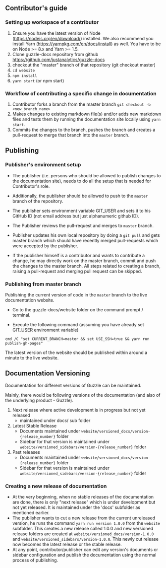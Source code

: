 
## Contributor's guide

### Setting up workspace of a contributor

1. Ensure you have the latest version of Node (https://nodejs.org/en/download/) installed. We also recommend you install Yarn (https://yarnpkg.com/en/docs/install) as well. You have to be on Node >= 8.x and Yarn >= 1.5.
1. Clone guzzle-docs repository from github https://github.com/justanalytics/guzzle-docs
1. checkout the "master" branch of that repository (git checkout master)
1. `cd website`
1. `npm install`
1. `yarn start` (or npm start)


### Workflow of contributing a specific change in documentation

1. Contributor forks a branch from the master branch `git checkout -b <new_branch_name>`
1. Makes changes to existing markdown file(s) and/or adds new markdown files and tests them by running the documentation site locally using `yarn start`.
1. Commits the changes to the branch, pushes the branch and creates a pull-request to merge that branch into the `master` branch.



## Publishing 

### Publisher's environment setup

* The publisher (i.e. persons who should be allowed to publish changes to the documentation site), needs to do all the setup that is needed for Contributor's role.

* Additionally, the publisher should be allowed to push to the `master` branch of the repository.

* The publisher sets environment variable GIT_USER and sets it to his GitHub ID (not email address but just alphanumeric github ID).

* The Publisher reviews the pull-request and merges to `master` branch.

* Publisher updates his own local repository by doing a `git pull` and gets master branch which should have recently merged pull-requests which were accepted by the publisher.

* If the publisher himself is a contributor and wants to contribute a change, he may directly work on the master branch, commit and push the changes to the master branch. All steps related to creating a branch, raising a pull-request and merging pull request can be skipped. 


### Publishing from master branch

Publishing the current version of code in the `master` branch to the live documentation website. 


* Go to the guzzle-docs/website folder on the command prompt / terminal. 

* Execute the following command (assuming you have already set GIT_USER environment variable)

`cmd /C "set CURRENT_BRANCH=master && set USE_SSH=true && yarn run publish-gh-pages"`

The latest version of the website should be published within around a minute to the live website.


## Documentation Versioning

Documentation for different versions of Guzzle can be maintained.

Mainly, there would be following versions of the documentation (and also of the underlying product - Guzzle).

1. Next release where active development is in progress but not yet released
    * maintained under docs/ sub folder
2. Latest Stable Release
    * Documents maintained under `website/versioned_docs/version-{release_number}` folder
    * Sidebar for that version is maintained under `website/versioned_sidebars/version-{release_number}` folder
3. Past releases
    * Documents maintained under `website/versioned_docs/version-{release_number}` folder
    * Sidebar for that version is maintained under `website/versioned_sidebars/version-{release_number}` folder
    
### Creating a new release of documentation

* At the very beginning, when no stable releases of the documentation are done, there is only "next release" which is under development but not yet released. It is maintained under the 'docs' subfolder as mentioned earlier.
* The publisher wants to cut a new release from the current unreleased version, he runs the command `yarn run version 1.0.0` from the `website` subfolder. This creates a new release called 1.0.0 and new versioned release folders are created at `website/versioned_docs/version-1.0.0` and `website/versioned_sidebars/version-1.0.0`. This newly cut release now becomes the latest release or the stable release.
* At any point, contributor/publisher can edit any version's documents or sidebar configuration and publish the documentation using the normal process of publishing.



